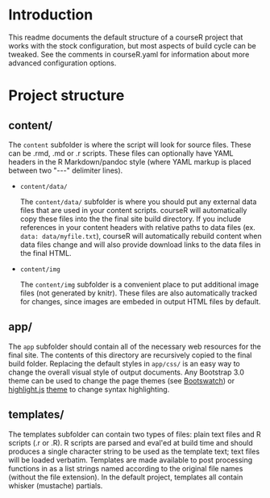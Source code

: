 # Introduction

This readme documents the default structure of a courseR project that works with the stock configuration, but most aspects of build cycle can be tweaked.  See the comments in courseR.yaml for information about more advanced configuration options.

# Project structure

## content/

The `content` subfolder is where the script will look for source files.  These can be .rmd, .md or .r scripts.  These files can optionally have YAML headers in the R Markdown/pandoc style (where YAML markup is placed between two "---" delimiter lines).

* `content/data/`
  
  The `content/data/` subfolder is where you should put any external data files that are used in your content scripts.  courseR will automatically copy these files into the the final site build directory.  If you include references in your content headers with relative paths to data files (ex. `data: data/myfile.txt`), courseR will automatically rebuild content when data files change and will also provide download links to the data files in the final HTML.

* `content/img`
  
  The `content/img` subfolder is a convenient place to put additional image files (not generated by knitr).  These files are also automatically tracked for changes, since images are embeded in output HTML files by default.

## app/

The `app` subfolder should contain all of the necessary web resources for the final site.  The contents of this directory are recursively copied to the final build folder.  Replacing the default styles in `app/css/` is an easy way to change the overall visual style of output documents.  Any Bootstrap 3.0 theme can be used to change the page themes (see [Bootswatch](http://bootswatch.com/)) or [highlight.js](http://highlightjs.org) [theme](http://highlightjs.org/static/test.html) to change syntax highlighting.

## templates/

The templates subfolder can contain two types of files:  plain text files and R scripts (.r or .R).  R scripts are parsed and eval'ed at build time and should produces a single character string to be used as the template text; text files will be loaded verbatim.  Templates are made available to post processing functions in as a list strings named according to the original file names (without the file extension).  In the default project, templates all contain whisker (mustache) partials.
